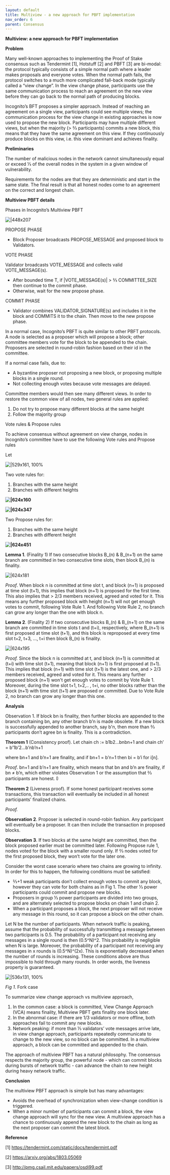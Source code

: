 ```yaml
---
layout: default
title: Multiview - a new approach for PBFT implementation
nav_order: 6
parent: Consensus
---
```



**Multiview: a new approach for PBFT implementation**

**Problem**

Many well-known approaches to implementing the Proof of Stake consensus such as Tendermint [1], Hotstuff [2] and PBFT [3] are bi-modal: the protocol typically consists of a simple normal path where a leader makes proposals and everyone votes. When the normal path fails, the protocol switches to a much more complicated fall-back mode typically called a “view change”. In the view change phase, participants use the same communication process to reach an agreement on the new view before they can go back to the normal path of producing blocks.

Incognito’s BFT proposes a simpler approach. Instead of reaching an agreement on a single view, participants could see multiple views; the communication process for the view change in existing approaches is now used to propose the new block. Participants may have multiple different views, but when the majority (> ⅔ participants) commits a new block, this means that they have the same agreement on this view. If they continuously produce blocks on this view, i.e. this view dominant and achieves finality.

**Preliminaries**

The number of malicious nodes in the network cannot simultaneously equal or exceed ⅓ of the overall nodes in the system in a given window of vulnerability.

Requirements for the nodes are that they are deterministic and start in the same state. The final result is that all honest nodes come to an agreement on the correct and longest chain.

**Multiview PBFT details**

Phases in Incognito’s Multiview PBFT

![|448x207](upload://hTgCkPLzPDUlbq5OvzZmNw4lJWF.png)

PROPOSE PHASE

* Block Proposer broadcasts PROPOSE_MESSAGE and proposed block to Validators.

VOTE PHASE

Validator broadcasts VOTE_MESSAGE and collects valid VOTE_MESSAGE(s).

* After bounded time T, if |VOTE_MESSAGE(s)| > ⅔ COMMITTEE_SIZE then continue to the commit phase.
* Otherwise, wait for the new propose phase.

COMMIT PHASE

* Validator combines VALIDATOR_SIGNATURE(s) and includes it in the block and COMMITS it to the chain. Then move to the new propose phase.

In a normal case, Incognito’s PBFT is quite similar to other PBFT protocols. A node is selected as a proposer which will propose a block; other committee members vote for the block to be appended to the chain. Proposers are selected in round-robin fashion based on their id in the committee.

If a normal case fails, due to:

* A byzantine proposer not proposing a new block, or proposing multiple blocks in a single round.
* Not collecting enough votes because vote messages are delayed.

Committee members would then see many different views. In order to restore the common view of all nodes, two general rules are applied:

1. Do not try to propose many different blocks at the same height
2. Follow the majority group

Vote rules & Propose rules

To achieve consensus without agreement on view change, nodes in Incognito’s committee have to use the following Vote rules and Propose rules

Let

![|529x161, 100%](upload://kADpYc6aktKN7nnOURsU9OheYdz.png)

Two vote rules for:

1. Branches with the same height
2. Branches with different heights

**![|624x160](upload://mnn3KzkYhPyxKjRq01aqIe969v3.png)**

**![|624x347](upload://8QWxEjWhkNNzqJGCbjPYgNQENEa.png)**



Two Propose rules for:

1. Branches with the same height
2. Branches with different height

**![|624x451](upload://sqNBVkQcRj64i3wXUqCUAfW2Mei.png)**

**Lemma 1**. (Finality 1) If two consecutive blocks B_(n) & B_(n+1) on the same branch are committed in two consecutive time slots, then block B_(n) is finality.

![|624x181](upload://sKB7keTC0tyRSwhuwhkOP4Bik2L.png)

*Proof*. When block n is committed at time slot t, and block (n+1) is proposed at time slot (t+1), this implies that block (n+1) is proposed for the first time. This also implies that > 2/3 members received, agreed and voted for it. This means any further proposed block with height (n+1) will not get enough votes to commit, following Vote Rule 1. And following Vote Rule 2, no branch can grow any longer than the one with block n.

**Lemma 2**. (Finality 2) If two consecutive blocks B_(n) & B_(n+1) on the same branch are committed in time slots t and (t+i), respectively, where B_(n+1) is first proposed at time slot (t+1), and this block is reproposed at every time slot t+2, t+3, ..., t+i then block B_(n) is finality.

![|624x195](https://lh4.googleusercontent.com/SLYzmlftgni6ptYnbFNXKJM9U8c4x1J64QFzO8Jco8GHF7zn0Ea7W1m2BfYwa3Gix5_rOgNU3xL8Gq4LKZkJ2hV_b5X3FXv-MLMi666vKRXnq4Jjb502_40y4Kl2drdKjU5202D5)

*Proof.* Since the block n is committed at t, and block (n+1) is committed at (t+i) with time slot (t+1), meaning that block (n+1) is first proposed at (t+1). This implies that block (n+1) with time slot (t+1) is the latest one, and > 2/3 members received, agreed and voted for it. This means any further proposed block (n+1) won't get enough votes to commit by Vote Rule 1. Moreover, during the time slot t+1, t+2,.. , t+i, no other blocks rather than the block (n+1) with time slot (t+1) are proposed or committed. Due to Vote Rule 2, no branch can grow any longer than this one.

**Analysis**

Observation 1. If block bn is finality, then further blocks are appended to the branch containing bn, any other branch b’n is made obsolete. If a new block is successfully appended to another branch, say b'n, then more than ⅔ participants don’t agree bn is finality. This is a contradiction.

**Theorem 1** (Consistency proof). Let chain ch := b1b2…bnbn+1 and chain ch’ = b’1b’2…b’nb’n+1

where bn+1 and b’n+1 are finality, and if bn+1 = b’n+1 then bi = b’i for i[n].

*Proof*. bn+1 and b’n+1 are finality, which means that bn and b’n are finality, if bn ≠ b’n, which either violates Observation 1 or the assumption that ⅔ participants are honest. 𑃰

**Theorem 2** (Liveness proof). If some honest participant receives some transactions, this transaction will eventually be included in all honest participants’ finalized chains.

*Proof.*

**Observation 2**. Proposer is selected in round-robin fashion. Any participant will eventually be a proposer. It can then include the transaction in proposed blocks.

**Observation 3**. If two blocks at the same height are committed, then the block proposed earlier must be committed later. Following Propose rule 1, nodes voted for the block with a smaller round only. If ⅔ nodes voted for the first proposed block, they won’t vote for the later one.

Consider the worst case scenario where two chains are growing to infinity. In order for this to happen, the following conditions must be satisfied:

* ⅔+1 weak participants don’t collect enough votes to commit any block, however they can vote for both chains as in Fig 1. The other ⅓ power participants could commit and propose new blocks.
* Proposers in group ⅓ power participants are divided into two groups, and are alternately selected to propose blocks on chain 1 and chain 2.
* When a participant proposes a block, the next proposer will not receive any message in this round, so it can propose a block on the other chain.

Let N be the number of participants. When network traffic is peaking, assume that the probability of successfully transmitting a message between two participants is 0.5. The probability of a participant not receiving any messages in a single round is then (0.5^­N­)^2. This probability is negligible when N is large. Moreover, the probability of a participant not receiving any messages in x rounds is (0.5­^N­)^(2x). This is exponentially decreased when the number of rounds is increasing. These conditions above are thus impossible to hold through many rounds. In order words, the liveness property is guaranteed.

![|536x131, 100%](upload://inQLUhPn3UChm5UgaX19BsLd5Dc.png)

*Fig 1*. Fork case

To summarize view change approach vs multiview approach,

1. In the common case: a block is committed, View Change Approach (VCA) means finality, Multiview PBFT gets finality one block later.
2. In the abnormal case: if there are 1/3 validators or more offline, both approaches fail to commit any new blocks.
3. Network peaking: if more than ⅓ validators’ vote messages arrive late, in view change approach, participants repeatedly communicate to change to the new view, so no block can be committed. In a multiview approach, a block can be committed and appended to the chain.

The approach of multiview PBFT has a natural philosophy. The consensus respects the majority group, the powerful node - which can commit blocks during bursts of network traffic - can advance the chain to new height during heavy network traffic.

**Conclusion**

The multiview PBFT approach is simple but has many advantages:

* Avoids the overhead of synchronization when view-change condition is triggered.
* When a minor number of participants can commit a block, the view change approach will sync for the new view. A multiview approach has a chance to continuously append the new block to the chain as long as the next proposer can commit the latest block.

**Reference**

[1] https://tendermint.com/static/docs/tendermint.pdf

[2] https://arxiv.org/abs/1803.05069

[3] http://pmg.csail.mit.edu/papers/osdi99.pdf